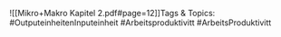 
![[Mikro+Makro Kapitel 2.pdf#page=12]]Tags & Topics:
   #OutputeinheitenInputeinheit
   #Arbeitsproduktivitt
   #ArbeitsProduktivitt